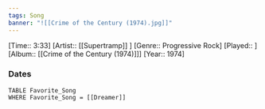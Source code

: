 ```yaml
---
tags: Song  
banner: "![[Crime of the Century (1974).jpg]]"
---
```

[Time:: 3:33]
[Artist:: [[Supertramp]] ]
[Genre:: Progressive Rock]
[Played:: ]
[Album:: [[Crime of the Century (1974)]]]
[Year:: 1974]
### Dates
````dataview
TABLE Favorite_Song
WHERE Favorite_Song = [[Dreamer]]
````